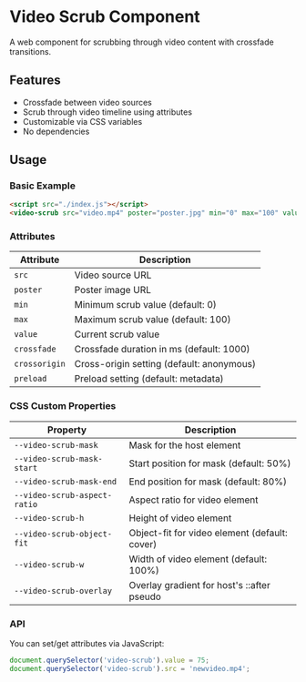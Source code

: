 
# Video Scrub Component

A web component for scrubbing through video content with crossfade transitions.

## Features
- Crossfade between video sources
- Scrub through video timeline using attributes
- Customizable via CSS variables
- No dependencies

## Usage

### Basic Example
```html
<script src="./index.js"></script>
<video-scrub src="video.mp4" poster="poster.jpg" min="0" max="100" value="50" crossfade="1000"></video-scrub>
```

### Attributes
| Attribute      | Description                                 |
| -------------- | ------------------------------------------- |
| `src`          | Video source URL                            |
| `poster`       | Poster image URL                            |
| `min`          | Minimum scrub value (default: 0)            |
| `max`          | Maximum scrub value (default: 100)          |
| `value`        | Current scrub value                         |
| `crossfade`    | Crossfade duration in ms (default: 1000)    |
| `crossorigin`  | Cross-origin setting (default: anonymous)   |
| `preload`      | Preload setting (default: metadata)         |

### CSS Custom Properties
| Property                   | Description                                      |
| -------------------------- | ------------------------------------------------ |
| `--video-scrub-mask`       | Mask for the host element                        |
| `--video-scrub-mask-start` | Start position for mask (default: 50%)           |
| `--video-scrub-mask-end`   | End position for mask (default: 80%)             |
| `--video-scrub-aspect-ratio` | Aspect ratio for video element                  |
| `--video-scrub-h`          | Height of video element                          |
| `--video-scrub-object-fit` | Object-fit for video element (default: cover)    |
| `--video-scrub-w`          | Width of video element (default: 100%)           |
| `--video-scrub-overlay`    | Overlay gradient for host's ::after pseudo       |

### API
You can set/get attributes via JavaScript:
```js
document.querySelector('video-scrub').value = 75;
document.querySelector('video-scrub').src = 'newvideo.mp4';
```

